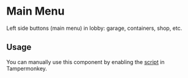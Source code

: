 # Main Menu

Left side buttons (main menu) in lobby: garage, containers, shop, etc.

## Usage

You can manually use this component by enabling the [script](https://raw.githubusercontent.com/Neutrxl/Themed/main/Lobby/MainMenu/MainMenu.user.js) in Tampermonkey.